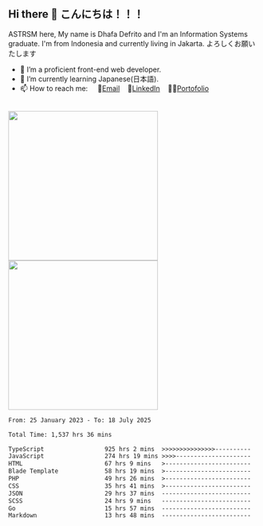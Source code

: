 ## Hi there 👋 こんにちは！！！
ASTRSM here, My name is Dhafa Defrito and I'm an Information Systems graduate. I'm from Indonesia and currently living in Jakarta. よろしくお願いたします

- 🔭 I’m a proficient front-end web developer.
- 🌱 I’m currently learning Japanese(日本語).
- 📫 How to reach me: &nbsp;&nbsp;&nbsp;&nbsp;📧[Email](ddefrito@gmail.com)&nbsp;&nbsp;&nbsp;&nbsp;💼[LinkedIn](https://www.linkedin.com/in/dhafad)&nbsp;&nbsp;&nbsp;&nbsp;👨‍🎨[Portofolio](https://ddefrito.vercel.app/)

<br>

<div align="left">
  <img src="https://media1.tenor.com/m/F96DSPtSiSgAAAAd/isekaijoucho-kamitsubaki.gif" height="300" />
	<a href="https://last.fm/user/nerumaeni"><img src="https://lastfm-recently-played.vercel.app/api?user=nerumaeni&count=5" height="300" /></a>
</div=

<!--START_SECTION:waka-->

```txt
From: 25 January 2023 - To: 18 July 2025

Total Time: 1,537 hrs 36 mins

TypeScript                 925 hrs 2 mins  >>>>>>>>>>>>>>>----------   60.16 %
JavaScript                 274 hrs 19 mins >>>>---------------------   17.84 %
HTML                       67 hrs 9 mins   >------------------------   04.37 %
Blade Template             58 hrs 19 mins  >------------------------   03.79 %
PHP                        49 hrs 26 mins  >------------------------   03.22 %
CSS                        35 hrs 41 mins  >------------------------   02.32 %
JSON                       29 hrs 37 mins  -------------------------   01.93 %
SCSS                       24 hrs 9 mins   -------------------------   01.57 %
Go                         15 hrs 57 mins  -------------------------   01.04 %
Markdown                   13 hrs 48 mins  -------------------------   00.90 %
```

<!--END_SECTION:waka-->
